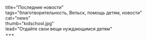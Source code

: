 title="Последние новости"    
tags="благотворительность, Вельск, помощь детям, новости"    
cat="news"    
thumb="kidschool.jpg"    
lead="Отдайте свои вещи нуждающимся детям"   
+++
